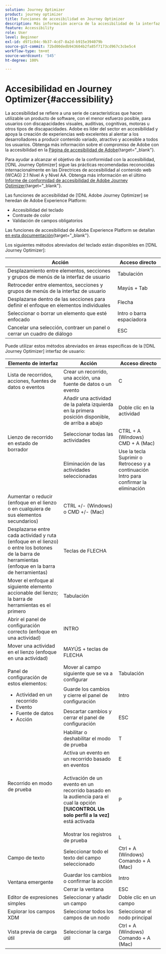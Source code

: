 ```yaml
---
solution: Journey Optimizer
product: journey optimizer
title: Funciones de accesibilidad en Journey Optimizer
description: Más información acerca de la accesibilidad de la interfaz de usuario de Journey Optimizer
feature: Accessibility
role: User
level: Beginner
exl-id: d971c04c-9b37-4cd7-8a2d-b915e394079b
source-git-commit: 72bd00dedb943604b2fa85f7173cd967c3cbe5c4
workflow-type: tm+mt
source-wordcount: '545'
ht-degree: 100%

---
```


# Accesibilidad en Journey Optimizer{#accessibility}

La accesibilidad se refiere a una serie de características que hacen utilizable un producto de software, con el menor esfuerzo posible, para usuarios con discapacidades visuales, auditivas, cognitivas, motoras u otros tipos de discapacidades. Adobe es líder del sector en accesibilidad y apoya la creación de experiencias web excelentes al alentar a los desarrolladores a producir contenido variado, atractivo y accesible a todos los usuarios. Obtenga más información sobre el compromiso de Adobe con la accesibilidad en la [Página de accesibilidad de Adobe](https://www.adobe.com/accessibility.html){target="_blank"}.

Para ayudar a alcanzar el objetivo de la conformidad con la accesibilidad, [!DNL Journey Optimizer] sigue las prácticas recomendadas reconocidas internacionalmente en las Directrices de accesibilidad al contenido web (WCAG) 2.1 Nivel A y Nivel AA. Obtenga más información en el último [Informe de conformidad de accesibilidad de Adobe Journey Optimizer](https://www.adobe.com/accessibility/compliance/adobe-journey-optimizer-2022.html){target="_blank"}.


Las funciones de accesibilidad de [!DNL Adobe Journey Optimizer] se heredan de Adobe Experience Platform:

* Accesibilidad del teclado
* Contraste de color
* Validación de campos obligatorios

Las funciones de accesibilidad de Adobe Experience Platform se detallan [en esta documentación](https://experienceleague.adobe.com/docs/experience-platform/accessibility/features.html?lang=es){target="_blank"}.

Los siguientes métodos abreviados del teclado están disponibles en [!DNL Journey Optimizer]:

| Acción | Acceso directo |
| --- | --- |
| Desplazamiento entre elementos, secciones y grupos de menús de la interfaz de usuario | Tabulación |
| Retroceder entre elementos, secciones y grupos de menús de la interfaz de usuario | Mayús + Tab |
| Desplazarse dentro de las secciones para definir el enfoque en elementos individuales | Flecha |
| Seleccionar o borrar un elemento que esté enfocado | Intro o barra espaciadora |
| Cancelar una selección, contraer un panel o cerrar un cuadro de diálogo | ESC |

Puede utilizar estos métodos abreviados en áreas específicas de la [!DNL Journey Optimizer] interfaz de usuario:

<table>
  <thead>
    <tr>
      <th>Elemento de interfaz</th>
      <th>Acción</th>
      <th>Acceso directo</th>
    </tr>
  </thead>
  <tr>
    <td>Lista de recorridos, acciones, fuentes de datos o eventos</td>
    <td>Crear un recorrido, una acción, una fuente de datos o un evento</td>
    <td>C</td>
  </tr>
  <tr>
    <td rowspan="3">Lienzo de recorrido en estado de borrador</td>
    <td>Añadir una actividad de la paleta izquierda en la primera posición disponible, de arriba a abajo</td>
    <td>Doble clic en la actividad</td>
  </tr>
  <tr>
    <td>Seleccionar todas las actividades</td>
    <td>CTRL + A (Windows)<br/>CMD + A (Mac)</td>
  </tr>
  <tr>
    <td>Eliminación de las actividades seleccionadas</td>
    <td>Use la tecla Suprimir o Retroceso y a continuación Intro para confirmar la eliminación</td>
  </tr>
  <tr>
    <td>Aumentar o reducir (enfoque en el lienzo o en cualquiera de sus elementos secundarios)</td>
    <td>CTRL +/- (Windows) o CMD +/- (Mac)</td>
  </tr>  
  <tr>
    <td>Desplazarse entre cada actividad y ruta (enfoque en el lienzo) o entre los botones de la barra de herramientas (enfoque en la barra de herramientas)</td>
    <td>Teclas de FLECHA</td>
  </tr>   
  <tr>
    <td>Mover el enfoque al siguiente elemento accionable del lienzo; la barra de herramientas es el primero</td>
    <td>Tabulación</td>
  </tr>  
  <tr>
    <td>Abrir el panel de configuración correcto (enfoque en una actividad)</td>
    <td>INTRO</td>
  </tr>   
  <tr>
    <td>Mover una actividad en el lienzo (enfoque en una actividad)</td>
    <td>MAYÚS + teclas de FLECHA</td>
  </tr>  
  <tr>
  <td rowspan="3">

Panel de configuración de estos elementos:

<ul>
  <li>Actividad en un recorrido</li>
  <li>Evento</li>
  <li>Fuente de datos</li>
  <li>Acción</li>
</ul>

</td>
    <td>Mover al campo siguiente que se va a configurar</td>
    <td>Tabulación</td>
  </tr>
  <tr>
    <td>Guarde los cambios y cierre el panel de configuración</td>
    <td>Intro</td>
  </tr>
  <tr>
    <td>Descartar cambios y cerrar el panel de configuración</td>
    <td>ESC</td>
  </tr>
  <tr>
    <td rowspan="4">Recorrido en modo de prueba</td>
    <td>Habilitar o deshabilitar el modo de prueba</td>
    <td>T</td>
  </tr>
  <tr>
    <td>Activa un evento en un recorrido basado en eventos</td>
    <td>E</td>
  </tr>
  <tr>
    <td>

Activación de un evento en un recorrido basado en la audiencia para el cual la opción **[!UICONTROL Un solo perfil a la vez]** está activada

</td>
    <td>P</td>
  </tr>
  <tr>
    <td>Mostrar los registros de prueba</td>
    <td>L</td>
  </tr>
<!-- //Ajouter ce raccourci quand il marchera (actuellement, le raccourci Ctrl/Cmd+F du navigateur a priorité sur celui de AJO).//
  <tr>
    <td>Page with a search bar</td>
    <td>Select the search bar</td>
    <td>Ctrl/Command + F</td>
  </tr>
-->
  <tr>
    <td>Campo de texto</td>
    <td>Seleccionar todo el texto del campo seleccionado</td>
    <td>Ctrl + A (Windows)<br/>Comando + A (Mac)</td>
  </tr>
  <tr>
    <td rowspan="2">Ventana emergente</td>
    <td>Guardar los cambios o confirmar la acción</td>
    <td>Intro</td>
  </tr>
  <tr>
    <td>Cerrar la ventana</td>
    <td>ESC</td>
  </tr>
  <tr>
    <td>Editor de expresiones simples</td>
    <td>Seleccionar y añadir un campo</td>
    <td>Doble clic en un campo</td>
  </tr>
  <tr>
    <td>Explorar los campos XDM</td>
    <td>Seleccionar todos los campos de un nodo</td>
    <td>Seleccionar el nodo principal</td>
  </tr>
  <tr>
    <td>Vista previa de carga útil</td>
    <td>Seleccionar la carga útil</td>
    <td>Ctrl + A (Windows)<br/>Comando + A (Mac)</td>
  </tr>
</table>
